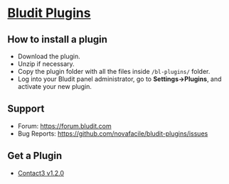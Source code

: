 [Bludit Plugins](https://plugins.bludit.com)
 ================================
 ## How to install a plugin
- Download the plugin.
- Unzip if necessary.
- Copy the plugin folder with all the files inside `/bl-plugins/` folder.
- Log into your Bludit panel administrator, go to **Settings->Plugins**, and activate your new plugin.

## Support
- Forum: https://forum.bludit.com
- Bug Reports: https://github.com/novafacile/bludit-plugins/issues

## Get a Plugin

- [Contact3 v1.2.0](https://github.com/novafacile/bludit-plugins/releases/download/contact3-v1.2.0/contact3.zip) 
